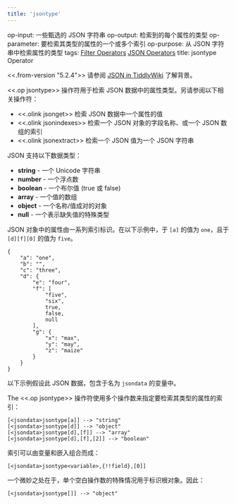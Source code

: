 ```yaml
---
title: 'jsontype'
---
```


op-input: 一些甄选的 JSON 字符串
op-output: 检索到的每个属性的类型
op-parameter: 要检索其类型的属性的一个或多个索引
op-purpose: 从 JSON 字符串中检索属性的类型
tags: [Filter Operators](#Filter%20Operators) [JSON Operators](#JSON%20Operators)
title: jsontype Operator

<<.from-version "5.2.4">> 请参阅 [JSON in TiddlyWiki](#JSON%20in%20TiddlyWiki) 了解背景。

<<.op jsontype>> 操作符用于检索 JSON 数据中的属性类型。另请参阅以下相关操作符：

* <<.olink jsonget>> 检索 JSON 数据中一个属性的值
* <<.olink jsonindexes>> 检索一个 JSON 对象的字段名称、或一个 JSON 数组的索引
* <<.olink jsonextract>> 检索一个 JSON 值为一个 JSON 字符串

JSON 支持以下数据类型：

* **string** - 一个 Unicode 字符串
* **number** - 一个浮点数
* **boolean** - 一个布尔值 (true 或 false)
* **array** - 一个值的数组
* **object** - 一个名称/值成对的对象
* **null** - 一个表示缺失值的特殊类型

JSON 对象中的属性由一系列索引标识。在以下示例中，于 `[a]` 的值为 `one`，且于 `[d][f][0]` 的值为 `five`。

```
{
    "a": "one",
    "b": "",
    "c": "three",
    "d": {
        "e": "four",
        "f": [
            "five",
            "six",
            true,
            false,
            null
        ],
        "g": {
            "x": "max",
            "y": "may",
            "z": "maize"
        }
    }
}
```

以下示例假设此 JSON 数据，包含于名为 `jsondata` 的变量中。

The <<.op jsontype>> 操作符使用多个操作数来指定要检索其类型的属性的索引：

```
[<jsondata>jsontype[a]] --> "string"
[<jsondata>jsontype[d]] --> "object"
[<jsondata>jsontype[d],[f]] --> "array"
[<jsondata>jsontype[d],[f],[2]] --> "boolean"
```

索引可以由变量和嵌入组合而成：

```
[<jsondata>jsontype<variable>,{!!field},[0]]
```

一个微妙之处在于，单个空白操作数的特殊情况用于标识根对象。因此：

```
[<jsondata>jsontype[]] --> "object"
```
